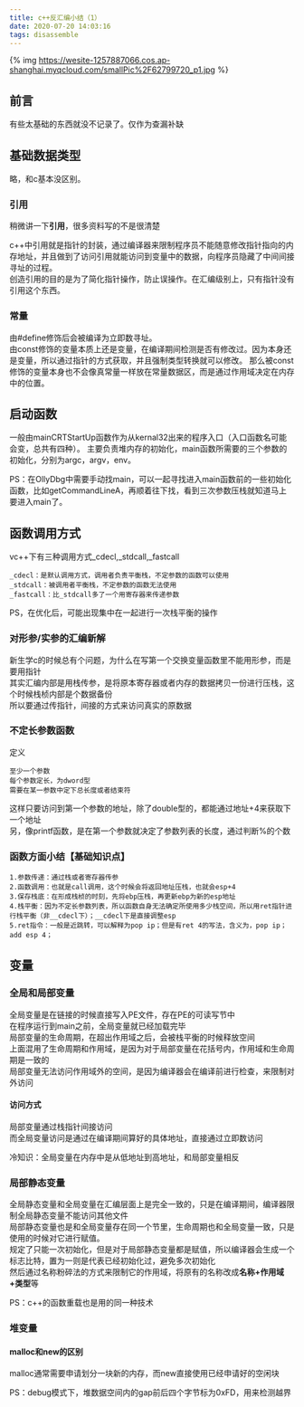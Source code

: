 ```yaml
---
title: c++反汇编小结（1）
date: 2020-07-20 14:03:16
tags: disassemble
---
```

{% img https://wesite-1257887066.cos.ap-shanghai.myqcloud.com/smallPic%2F62799720_p1.jpg %}

## 前言
有些太基础的东西就没不记录了。仅作为查漏补缺
## 基础数据类型
略，和c基本没区别。  

### 引用
稍微讲一下**引用**，很多资料写的不是很清楚  

c++中引用就是指针的封装，通过编译器来限制程序员不能随意修改指针指向的内存地址，并且做到了访问引用就能访问到变量中的数据，向程序员隐藏了中间间接寻址的过程。  
创造引用的目的是为了简化指针操作，防止误操作。在汇编级别上，只有指针没有引用这个东西。

### 常量
由#define修饰后会被编译为立即数寻址。  
由const修饰的变量本质上还是变量，在编译期间检测是否有修改过。因为本身还是变量，所以通过指针的方式获取，并且强制类型转换就可以修改。
那么被const修饰的变量本身也不会像真常量一样放在常量数据区，而是通过作用域决定在内存中的位置。

## 启动函数
一般由mainCRTStartUp函数作为从kernal32出来的程序入口（入口函数名可能会变，总共有四种）。
主要负责堆内存的初始化，main函数所需要的三个参数的初始化，分别为argc，argv，env。

PS：在OllyDbg中需要手动找main，可以一起寻找进入main函数前的一些初始化函数，比如getCommandLineA，再顺着往下找，看到三次参数压栈就知道马上要进入main了。

## 函数调用方式
vc++下有三种调用方式_cdecl,_stdcall,_fastcall

    _cdecl：是默认调用方式，调用者负责平衡栈，不定参数的函数可以使用  
    _stdcall：被调用者平衡栈，不定参数的函数无法使用  
    _fastcall：比_stdcall多了一个用寄存器来传递参数  
    
PS，在优化后，可能出现集中在一起进行一次栈平衡的操作

### 对形参/实参的汇编新解
新生学c的时候总有个问题，为什么在写第一个交换变量函数里不能用形参，而是要用指针  
其实汇编内部是用栈传参，是将原本寄存器或者内存的数据拷贝一份进行压栈，这个时候栈桢内部是个数据备份  
所以要通过传指针，间接的方式来访问真实的原数据

### 不定长参数函数
定义

    至少一个参数  
    每个参数定长，为dword型  
    需要在某一参数中定下总长度或者结束符
    
这样只要访问到第一个参数的地址，除了double型的，都能通过地址+4来获取下一个地址  
另，像printf函数，是在第一个参数就决定了参数列表的长度，通过判断%的个数

### 函数方面小结【基础知识点】
    1.参数传递：通过栈或者寄存器传参  
    2.函数调用：也就是call调用，这个时候会将返回地址压栈，也就会esp+4  
    3.保存栈底：在形成栈桢的时刻，先将ebp压栈，再更新ebp为新的esp地址  
    4.栈平衡：因为不定长参数列表，所以函数自身无法确定所使用多少栈空间，所以用ret指针进行栈平衡（非__cdecl下）；__cdecl下是直接调整esp  
    5.ret指令：一般是近跳转，可以解释为pop ip；但是有ret 4的写法，含义为，pop ip；add esp 4；  

## 变量
### 全局和局部变量
全局变量是在链接的时候直接写入PE文件，存在PE的可读写节中  
在程序运行到main之前，全局变量就已经加载完毕  
局部变量的生命周期，在超出作用域之后，会被栈平衡的时候释放空间  
上面混用了生命周期和作用域，是因为对于局部变量在花括号内，作用域和生命周期是一致的  
局部变量无法访问作用域外的空间，是因为编译器会在编译前进行检查，来限制对外访问  

#### 访问方式
局部变量通过栈指针间接访问  
而全局变量访问是通过在编译期间算好的具体地址，直接通过立即数访问

冷知识：全局变量在内存中是从低地址到高地址，和局部变量相反

### 局部静态变量
全局静态变量和全局变量在汇编层面上是完全一致的，只是在编译期间，编译器限制全局静态变量不能访问其他文件  
局部静态变量也是和全局变量存在同一个节里，生命周期也和全局变量一致，只是使用的时候对它进行赋值。  
规定了只能一次初始化，但是对于局部静态变量都是赋值，所以编译器会生成一个标志比特，置为一则是代表已经初始化过，避免多次初始化  
然后通过名称粉碎法的方式来限制它的作用域，将原有的名称改成**名称+作用域+类型**等  

PS：c++的函数重载也是用的同一种技术

### 堆变量
#### malloc和new的区别
malloc通常需要申请划分一块新的内存，而new直接使用已经申请好的空闲块

PS：debug模式下，堆数据空间内的gap前后四个字节标为0xFD，用来检测越界


